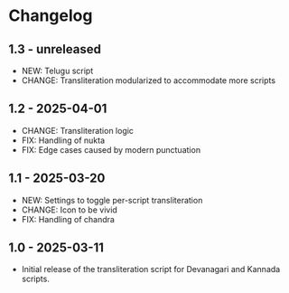 # Changelog

## 1.3 - unreleased

- NEW: Telugu script
- CHANGE: Transliteration modularized to accommodate more scripts

## 1.2 - 2025-04-01

- CHANGE: Transliteration logic
- FIX: Handling of nukta
- FIX: Edge cases caused by modern punctuation

## 1.1 - 2025-03-20

- NEW: Settings to toggle per-script transliteration
- CHANGE: Icon to be vivid
- FIX: Handling of chandra

## 1.0 - 2025-03-11

- Initial release of the transliteration script for Devanagari and Kannada scripts.
